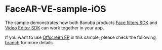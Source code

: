 # FaceAR-VE-sample-iOS
The sample demonstrates how both Banuba products [Face filters SDK](https://www.banuba.com/facear-sdk/face-filters) and [Video Editor SDK](https://www.banuba.com/video-editor-sdk) can work together in your app.

If you want to use [Offscreen EP](https://docs.banuba.com/face-ar-sdk/ios/ios_oep_overview) in this sample, please check the following [branch](https://github.com/Banuba/FaceAR-VE-sample-iOS/tree/added_oep_flow) for more details.
